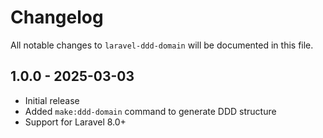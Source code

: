 # Changelog

All notable changes to `laravel-ddd-domain` will be documented in this file.

## 1.0.0 - 2025-03-03

- Initial release
- Added `make:ddd-domain` command to generate DDD structure
- Support for Laravel 8.0+